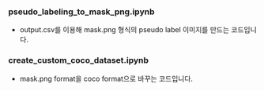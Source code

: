 ### pseudo_labeling_to_mask_png.ipynb

- output.csv를 이용해 mask.png 형식의 pseudo label 이미지를 만드는 코드입니다.

### create_custom_coco_dataset.ipynb

- mask.png format을 coco format으로 바꾸는 코드입니다.